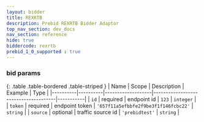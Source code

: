 ```yaml
---
layout: bidder
title: REXRTB
description: Prebid REXRTB Bidder Adaptor
top_nav_section: dev_docs
nav_section: reference
hide: true
biddercode: rexrtb
prebid_1_0_supported : true
---
```


### bid params

{: .table .table-bordered .table-striped }
| Name     | Scope    | Description       | Example                              | Type      |
|----------|----------|-------------------|--------------------------------------|-----------|
| `id`     | required | endpoint id       | `123`                                | `integer` |
| `token`  | required | endpoint token    | `'657f11a5efbbfe2f9be3f1f146fcbc22'` | `string`  |
| `source` | optional | traffic source id | `'prebidtest'`                       | `string`  |
